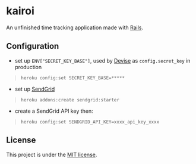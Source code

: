 # kairoi

An unfinished time tracking application made with [Rails](https://rubyonrails.org/).

## Configuration

* set up `ENV["SECRET_KEY_BASE"]`, used by [Devise](https://github.com/plataformatec/devise) as `config.secret_key` in production
> `heroku config:set SECRET_KEY_BASE=*****`
* set up [SendGrid](https://sendgrid.com/)
> `heroku addons:create sendgrid:starter`
* create a SendGrid API key then:
> `heroku config:set SENDGRID_API_KEY=xxxx_api_key_xxxx`

## License

This project is under the [MIT license](LICENSE).
